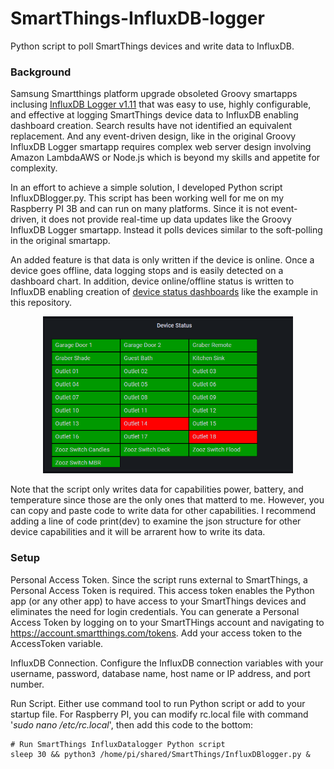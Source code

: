 # SmartThings-InfluxDB-logger
Python script to poll SmartThings devices and write data to InfluxDB.

### Background
Samsung Smartthings platform upgrade obsoleted Groovy smartapps inclusing [InfluxDB Logger v1.11](https://github.com/codersaur/SmartThings) that was easy to use, highly configurable, and effective at logging SmartThings device data to InfluxDB enabling dashboard creation.  Search results have not identified an equivalent replacement.  And any event-driven design, like in the original Groovy InfluxDB Logger smartapp requires complex web server design involving Amazon LambdaAWS or Node.js which is beyond my skills and appetite for complexity.

In an effort to achieve a simple solution, I developed Python script InfluxDBlogger.py.  This script has been working well for me on my Raspberry PI 3B and can run on many platforms.  Since it is not event-driven, it does not provide real-time up data updates like the Groovy InfluxDB Logger smartapp.  Instead it polls devices similar to the soft-polling in the original smartapp.

An added feature is that data is only written if the device is online.  Once a device goes offline, data logging stops and is easily detected on a dashboard chart.  In addition, device online/offline status is written to InfluxDB enabling creation of [device status dashboards](https://github.com/AllegrettoA/SmartThings-InfluxDB-logger/blob/main/Example%20Device%20Status%20Dashboard.png) like the example in this repository.

<p align="center"><img src="https://github.com/AllegrettoA/SmartThings-InfluxDB-logger/blob/main/Example%20Device%20Status%20Dashboard.png" width="400"></p>

Note that the script only writes data for capabilities power, battery, and temperature since those are the only ones that matterd to me.  However, you can copy and paste code to write data for other capabilities.  I recommend adding a line of code print(dev) to examine the json structure for other device capabilities and it will be arrarent how to write its data.

### Setup
Personal Access Token.  Since the script runs external to SmartThings, a Personal Access Token is required.  This access token enables the Python app (or any other app) to have access to your SmartThings devices and eliminates the need for login credentials.  You can generate a Personal Access Token by logging on to your SmartTHings account and navigating to https://account.smartthings.com/tokens.  Add your access token to the AccessToken variable.

InfluxDB Connection.  Configure the InfluxDB connection variables with your username, password, database name, host name or IP address, and port number.

Run Script.  Either use command tool to run Python script or add to your startup file.  For Raspberry PI, you can modify rc.local file with command '*sudo nano /etc/rc.local*', then add this code to the bottom:

    # Run SmartThings InfluxDatalogger Python script
    sleep 30 && python3 /home/pi/shared/SmartThings/InfluxDBlogger.py &
